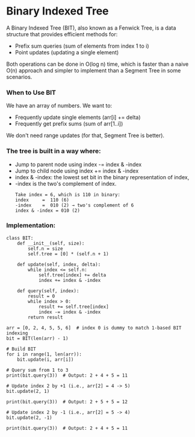 # Binary Indexed Tree
A Binary Indexed Tree (BIT), also known as a Fenwick Tree, is a data structure that provides efficient methods for:
- Prefix sum queries (sum of elements from index 1 to i)
- Point updates (updating a single element)
  
Both operations can be done in O(log n) time, which is faster than a naive O(n) approach and simpler to implement than a Segment Tree in some scenarios.

### When to Use BIT
We have an array of numbers.
We want to:
- Frequently update single elements (arr[i] += delta)
- Frequently get prefix sums (sum of arr[1..i])

 We don't need range updates (for that, Segment Tree is better).

### The tree is built in a way where:
- Jump to parent node using index -= index & -index
- Jump to child node using index += index & -index
- index & -index: the lowest set bit in the binary representation of index,
- -index is the two's complement of index.
  ```
  Take index = 6, which is 110 in binary:
  index     =  110 (6)
  -index    =  010 (2) → two's complement of 6
  index & -index = 010 (2)
  ```

### Implementation:
```
class BIT:
    def __init__(self, size):
        self.n = size
        self.tree = [0] * (self.n + 1)

    def update(self, index, delta):
        while index <= self.n:
            self.tree[index] += delta
            index += index & -index

    def query(self, index):
        result = 0
        while index > 0:
            result += self.tree[index]
            index -= index & -index
        return result

arr = [0, 2, 4, 5, 5, 6]  # index 0 is dummy to match 1-based BIT indexing
bit = BIT(len(arr) - 1)

# Build BIT
for i in range(1, len(arr)):
    bit.update(i, arr[i])

# Query sum from 1 to 3
print(bit.query(3))  # Output: 2 + 4 + 5 = 11

# Update index 2 by +1 (i.e., arr[2] = 4 -> 5)
bit.update(2, 1)

print(bit.query(3))  # Output: 2 + 5 + 5 = 12

# Update index 2 by -1 (i.e., arr[2] = 5 -> 4)
bit.update(2, -1)

print(bit.query(3))  # Output: 2 + 4 + 5 = 11

```
